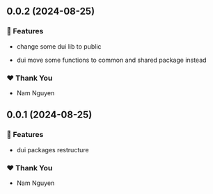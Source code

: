 ## 0.0.2 (2024-08-25)


### 🚀 Features

- change some dui lib to public

- dui move some functions to common and shared package instead


### ❤️  Thank You

- Nam Nguyen

## 0.0.1 (2024-08-25)


### 🚀 Features

- dui packages restructure


### ❤️  Thank You

- Nam Nguyen